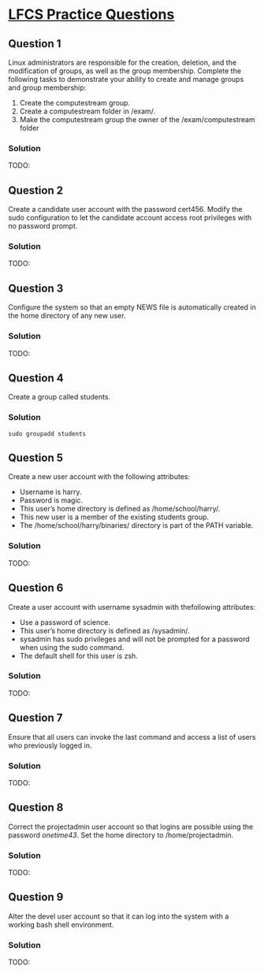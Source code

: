 # [LFCS Practice Questions](https://training.linuxfoundation.org/wp-content/uploads/2019/04/LFCS-Practice-Questions-v1.0.pdf)

## Question 1
Linux administrators are responsible for the creation, deletion, and the modification of groups, as well as the group membership.
Complete the following tasks to demonstrate your ability to create and manage groups and group membership:
1. Create the computestream group.
2. Create a computestream folder in /exam/.
3. Make the computestream group the owner of the /exam/computestream folder

### Solution
TODO:

## Question 2
Create a candidate user account with the password cert456.
Modify the sudo configuration to let the candidate account access root privileges with no password prompt.

### Solution
TODO:

## Question 3
Configure the system so that an empty NEWS file is automatically created in the home directory of any new user.

### Solution
TODO:

## Question 4
Create a group called students.

### Solution
`sudo groupadd students`

## Question 5
Create a new user account with the following attributes:
* Username is harry.
* Password is magic.
* This user’s home directory is defined as /home/school/harry/.
* This new user is a member of the existing students group.
* The /home/school/harry/binaries/ directory is part of the PATH variable.

### Solution
TODO:

## Question 6
Create a user account with username sysadmin with thefollowing attributes:
* Use a password of science.
* This user’s home directory is defined as /sysadmin/.
* sysadmin has sudo privileges and will not be prompted for a password when using the sudo command.
* The default shell for this user is zsh.

### Solution
TODO:

## Question 7
Ensure that all users can invoke the last command and access a list of users who previously logged in.

### Solution
TODO:

## Question 8
Correct the projectadmin user account so that logins are possible using the password _onetime43_. Set the home directory to /home/projectadmin.

### Solution
TODO:

## Question 9
Alter the devel user account so that it can log into the system with a working bash shell environment.

### Solution
TODO: